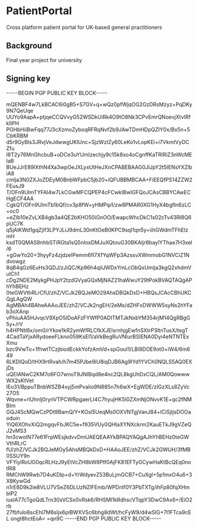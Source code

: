 # PatientPortal
Cross platform patient portal for UK-based general practitioners

## Background
Final year project for university

## Signing key
-----BEGIN PGP PUBLIC KEY BLOCK-----

mQENBF4w7LkBCAC6i0gB5+S7GV+q+wQz0pfWjqOG2GzDRsMzyz+PqDKy9N7QeUqe
UUYo9AapA+ptjqeCCQVvyG52WSDkUiRk4O9tO8Nk3CPvEmrQNoevjXtvIRfkIIPH
PGHbHiiBwFqq77J3cXzmoZyboqRFRqNvf2b9JAwTDmHDpQZIY0x/Bx5n+5CbKRBM
d5r9GyBIs3JRvjVeJdwwgUKlUnc+SjzWzIZy60LeKo1vLopKEi+i7VkmtVyDCZfu
I8T2y76MnGhcbuB+oDCe3uYUmIzechjy9c15k8xo4oCgnffKaTRlRiZ3nWcMEIaB
BUeJJrE89lXthN4Xa3wpOeJXLyxUtHeJXnCPABEBAAG0JlJpY2t5IENsYXZlbiA8
cmlja3N0ZXJoZDEyM0BnbWFpbC5jb20+iQFUBBMBCAA+FiEEQfPS14ZZW2FEusJ9
T/OFn9UImTYFAl4w7LkCGwMFCQPEP4cFCwkIBwIGFQoJCAsCBBYCAwECHgECF4AA
CgkQT/OFn9UImTb1bQf/cv3p8fW+yHMPip1/zw8PMAR0XG1HyX4bgfln6zLC+oc0
+eZIb10eZvLXB4gb3a4QE2bKHO50iGnOO/EwapcWhcDkC1s02cTv43RI8Q6pUC7K
q5jAlKWd1gqZjIf3LPYJLiJ9dmL30nKtOeB0KPC9sqI1qn5y+iihGWdmTFhEIzmH
ksdT0QMAS8nhbSTiRGta1sQ5nIoxDMJuXQtouG30BKAIjr6baylYThae7H3xel/6
+gGwYo20+3hyyFz4zjdzeIPemm6fl7XfYqWFp3AzssvXWmmobG1NVCiZ1Ndvowgz
8qB4qGz6EuHs3QDJ/zJiQC/Kp96h4qilJWDxYmLcObQxUmlja3kgQ2xhdmVuICh1
cDg2NDE2MykgPHJpY2tzdGVyaGQxMjNAZ21haWwuY29tPokBVAQTAQgAPhYhBEHz
0teGWVthRLrCfU/zhZ/VCJk2BQJeMO29AhsDBQkDxD+HBQsJCAcCBhUKCQgLAgQW
AgMBAh4BAheAAAoJEE/zhZ/VCJk2ngEH/2eMs/dZHFxDWWW5syNs2hYFab3oXAnp
vPhiuAA5HJvqcV9XpO5IDoAFzFYWfP0ADITMTJkNxbYM354rjM14QgRBgG5y+/rV
h4HPNtl6x/om0/rYkoe1kR2ymWfRLCfkXJEIsrnhjgEwfnSXtrP3ltnTusX/tegT
4CadTaYjxARydoeeFLkno059KsEI1/aVkBegRuVNlurBSIENA0Dyi4eNTNTExXmu
bzc9VwTo+1fhwtTCzjbiodEckkYofzAmVd+spGouI1/LBi9DOE9ot0+iW4/6m649
6LKDlQoD/tHX9rtRvah/h7m45PJbe9iU8iqDJB6Ag9lYd1YVCh0NQLS5AQ0EXjDs
uQEIANwC2KM7o6FO7wnoT9JNIBqd8e4nc2QL8kgUhDxCQL/AM0QowwwWX2sKtVet
IEo31/BppuTBnbWSZB4xyj5mPvaIio9N885n7h6wX+EgWDE/zIGzXLs8ZyVc27O5
Wqvne+rlUhnlj0rynVTPCWRpgaerLI4C7hyujHK5I0ZXmNjONvvK1E+qc2fNMBIm
GQJ4ScMQwCzPDt9BamQ/Y+KOsl5UeqMs0OXVNTgjVanJ84+lCiSjIjsDOOaoduin
YiQ6XOhvXiQ2mgqvFbJKC5e+f935VUy0QHIaXYNXckrm2KauETkJ9gVZeQJ2vMS3
hn3cwotN77e61FrpWEsjkdvvDmUAEQEAAYkBPAQYAQgAJhYhBEHz0teGWVthRLrC
fU/zhZ/VCJk2BQJeMOy5AhsMBQkDxD+HAAoJEE/zhZ/VCJk2GWUH/3fMB0SSUY9n
VFYiylRoUG0qcRLHzJ9yEtVcZH8bW8Ptf0AjFK81EFTyGCywHaKtBcQEq0notRl8
RMChW9Rwb7D4uKDIp+d+YrWdyevZ53BuLjmGCB7+CuXgI+5p1mxO4u6+3X8KywGd
n1rE8D9k2ie8VLU7VSeZ6DLUzNZlFEmb/WPDnIf0Y3PbTXTg/ihFp80fqXHmblP2
iuslA77cTgoQdLTrn30sVCSx0vRsk6/RHSMl1kRdhscVTqpY3DwC9Ax6+/EiO2rb
27fbfulo8scEhl7M6sIjx6piBWXVSc6bhg8dWt/hcFyW9/d4wSlG+7I1FTca9cEL
ongt8hctEoA=
=qn9C
-----END PGP PUBLIC KEY BLOCK-----